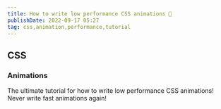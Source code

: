 ```yaml
---
title: How to write low performance CSS animations 🐌
publishDate: 2022-09-17 05:27
tag: css,animation,performance,tutorial
---
```


## CSS

### Animations

The ultimate tutorial for how to write low performance CSS animations! Never write fast animations again!
